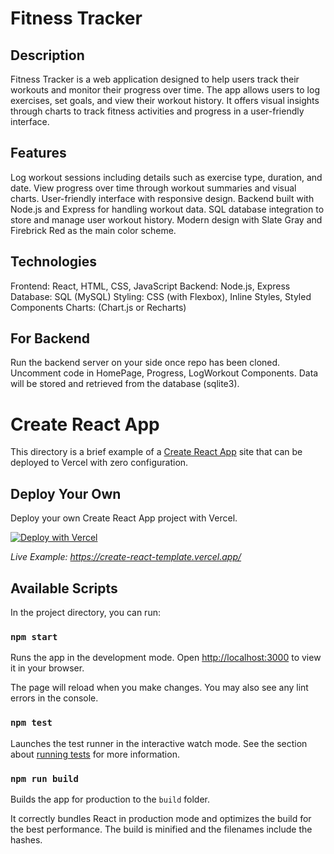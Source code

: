 # Fitness Tracker

## Description

Fitness Tracker is a web application designed to help users track their workouts and monitor their progress over time. The app allows users to log exercises, set goals, and view their workout history. It offers visual insights through charts to track fitness activities and progress in a user-friendly interface.

## Features

Log workout sessions including details such as exercise type, duration, and date.
View progress over time through workout summaries and visual charts.
User-friendly interface with responsive design.
Backend built with Node.js and Express for handling workout data.
SQL database integration to store and manage user workout history.
Modern design with Slate Gray and Firebrick Red as the main color scheme.

## Technologies

Frontend: React, HTML, CSS, JavaScript
Backend: Node.js, Express
Database: SQL (MySQL)
Styling: CSS (with Flexbox), Inline Styles, Styled Components 
Charts: (Chart.js or Recharts)

## For Backend

Run the backend server on your side once repo has been cloned.
Uncomment code in HomePage, Progress, LogWorkout Components.
Data will be stored and retrieved from the database (sqlite3).


# Create React App

This directory is a brief example of a [Create React App](https://github.com/facebook/create-react-app) site that can be deployed to Vercel with zero configuration.

## Deploy Your Own

Deploy your own Create React App project with Vercel.

[![Deploy with Vercel](https://vercel.com/button)](https://vercel.com/new/clone?repository-url=https://github.com/vercel/vercel/tree/main/examples/create-react-app&template=create-react-app)

_Live Example: https://create-react-template.vercel.app/_

## Available Scripts

In the project directory, you can run:

### `npm start`

Runs the app in the development mode. Open [http://localhost:3000](http://localhost:3000) to view it in your browser.

The page will reload when you make changes. You may also see any lint errors in the console.

### `npm test`

Launches the test runner in the interactive watch mode. See the section about [running tests](https://facebook.github.io/create-react-app/docs/running-tests) for more information.

### `npm run build`

Builds the app for production to the `build` folder.

It correctly bundles React in production mode and optimizes the build for the best performance. The build is minified and the filenames include the hashes.

